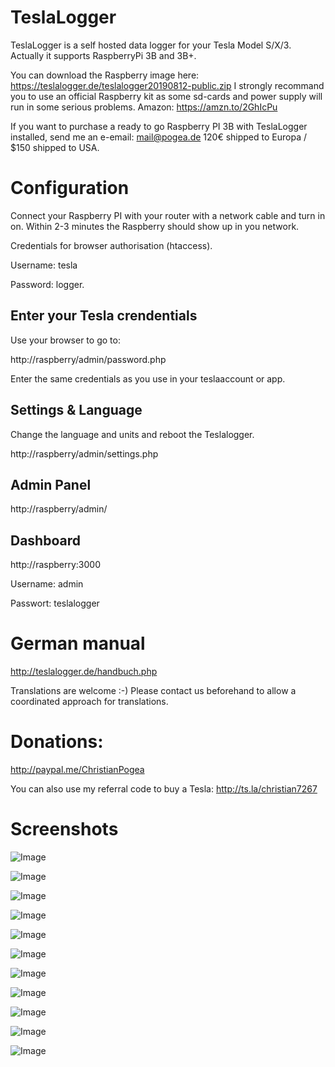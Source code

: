 # TeslaLogger

TeslaLogger is a self hosted data logger for your Tesla Model S/X/3. Actually it supports RaspberryPi 3B and 3B+.

You can download the Raspberry image here: https://teslalogger.de/teslalogger20190812-public.zip
I strongly recommand you to use an official Raspberry kit as some sd-cards and power supply will run in some serious problems.
Amazon: https://amzn.to/2GhIcPu

If you want to purchase a ready to go Raspberry PI 3B with TeslaLogger installed, send me an e-email: mail@pogea.de
120€ shipped to Europa / $150 shipped to USA.

# Configuration
Connect your Raspberry PI with your router with a network cable and turn in on.
Within 2-3 minutes the Raspberry should show up in you network.

Credentials for browser authorisation (htaccess).

Username: tesla

Password: logger.

## Enter your Tesla crendentials
Use your browser to go to:

http://raspberry/admin/password.php 

Enter the same credentials as you use in your teslaaccount or app.

## Settings & Language
Change the language and units and reboot the Teslalogger.

http://raspberry/admin/settings.php

## Admin Panel
http://raspberry/admin/

## Dashboard
http://raspberry:3000

Username: admin

Passwort: teslalogger

# German manual
http://teslalogger.de/handbuch.php

Translations are welcome :-)
Please contact us beforehand to allow a coordinated approach for translations.

# Donations:
http://paypal.me/ChristianPogea

You can also use my referral code to buy a Tesla: 
http://ts.la/christian7267

# Screenshots
![Image](https://raw.githubusercontent.com/bassmaster187/TeslaLogger/master/TeslaLogger/screenshots/verbrauch_en.png)

![Image](https://raw.githubusercontent.com/bassmaster187/TeslaLogger/master/TeslaLogger/screenshots/trip_en.png)

![Image](https://raw.githubusercontent.com/bassmaster187/TeslaLogger/master/TeslaLogger/screenshots/laden_en.png)

![Image](https://raw.githubusercontent.com/bassmaster187/TeslaLogger/master/TeslaLogger/screenshots/ladehistorie_en.png)

![Image](https://raw.githubusercontent.com/bassmaster187/TeslaLogger/master/TeslaLogger/screenshots/ladestatistik_en.png)

![Image](https://raw.githubusercontent.com/bassmaster187/TeslaLogger/master/TeslaLogger/screenshots/akkutrips_en.png)

![Image](https://raw.githubusercontent.com/bassmaster187/TeslaLogger/master/TeslaLogger/screenshots/degradation_en.png)

![Image](https://raw.githubusercontent.com/bassmaster187/TeslaLogger/master/TeslaLogger/screenshots/SOCladestatistik_en.png)

![Image](https://raw.githubusercontent.com/bassmaster187/TeslaLogger/master/TeslaLogger/screenshots/vampirdrain_en.png)

![Image](https://raw.githubusercontent.com/bassmaster187/TeslaLogger/master/TeslaLogger/screenshots/vampirdrain_month_en.png)

![Image](https://raw.githubusercontent.com/bassmaster187/TeslaLogger/master/TeslaLogger/screenshots/visited.PNG)


